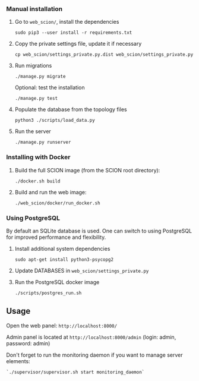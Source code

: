 ### Manual installation

1. Go to `web_scion/`, install the dependencies

    `sudo pip3 --user install -r requirements.txt`

2. Copy the private settings file, update it if necessary

    `cp web_scion/settings_private.py.dist web_scion/settings_private.py`

2. Run migrations

    `./manage.py migrate`

    Optional: test the installation

    `./manage.py test`

3. Populate the database from the topology files

    `python3 ./scripts/load_data.py`

4. Run the server

    `./manage.py runserver`

### Installing with Docker

1. Build the full SCION image (from the SCION root directory):

    `./docker.sh build`

2. Build and run the web image:

    `./web_scion/docker/run_docker.sh`

### Using PostgreSQL

By default an SQLite database is used. One can switch to using PostgreSQL for improved performance and flexibility.

1. Install additional system dependencies

    `sudo apt-get install python3-psycopg2`

2. Update DATABASES in `web_scion/settings_private.py`

3. Run the PostgreSQL docker image

    `./scripts/postgres_run.sh`

## Usage

 Open the web panel: `http://localhost:8000/`

 Admin panel is located at `http://localhost:8000/admin` (login: admin, password: admin)

 Don't forget to run the monitoring daemon if you want to manage server elements:

    `./supervisor/supervisor.sh start monitoring_daemon`

